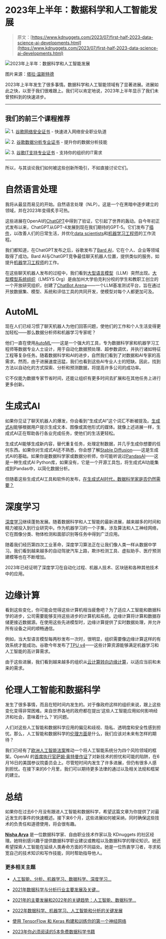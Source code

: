 # 2023年上半年：数据科学和人工智能发展

> 原文：[https://www.kdnuggets.com/2023/07/first-half-2023-data-science-ai-developments.html](https://www.kdnuggets.com/2023/07/first-half-2023-data-science-ai-developments.html)

![2023年上半年：数据科学和人工智能发展](../Images/d59fa4c0d70bea3c052a21470a175ec8.png)

图片来源：[塔拉·温斯特德](https://www.pexels.com/photo/white-and-blue-butterflies-illustration-8849282/)

2023年上半年发生了很多事情。数据科学和人工智能领域有了显著进展。进展如此之快，以至于我们很难跟上。我们可以肯定地说，2023年上半年显示了我们未曾预料到的快速进步。

* * *

## 我们的前三个课程推荐

![](../Images/0244c01ba9267c002ef39d4907e0b8fb.png) 1\. [谷歌网络安全证书](https://www.kdnuggets.com/google-cybersecurity) - 快速进入网络安全职业轨道

![](../Images/e225c49c3c91745821c8c0368bf04711.png) 2\. [谷歌数据分析专业证书](https://www.kdnuggets.com/google-data-analytics) - 提升你的数据分析技能

![](../Images/0244c01ba9267c002ef39d4907e0b8fb.png) 3\. [谷歌IT支持专业证书](https://www.kdnuggets.com/google-itsupport) - 支持你的组织的IT需求

* * *

所以，与其谈论我们如何被这些创新所吸引，不如直接讨论它们。

# 自然语言处理

我将从最显而易见的开始。自然语言处理（NLP）。这是一个在黑暗中逐步建立的领域，并在2023年变得炙手可热。

这些进展在OpenAI的[ChatGPT](/2023/01/chatgpt-everything-need-know.html)中得到了验证，它引起了世界的轰动。自今年初正式发布以来，ChatGPT从GPT-4发展到现在我们期待的GPT-5。它们发布了[插件](/2023/06/chatgpt-plugins-everything-need-know.html)，以改善人们的日常生活，并优化[data scientists](/2023/03/chatgpt-data-science-cheat-sheet.html)和[机器学习工程师](/2023/05/machine-learning-chatgpt-cheat-sheet.html)的工作流程。

我们都知道，在ChatGPT发布之后，谷歌发布了[Bard AI](/2023/03/google-ai-bard.html)，它在个人、企业等领域取得了成功。Bard AI与ChatGPT竞争最佳聊天机器人位置，提供类似的服务，如提升[机器学习工程师](/2023/05/bard-data-science-cheat-sheet.html)的工作。

在这些聊天机器人发布的过程中，我们看到[大型语言模型](/2023/03/learn-large-language-models.html)（LLM）突然出现。[大型模型系统组织](https://lmsys.org/)（LMSYS Org）是由加州大学伯克利分校的学生和教职工创立的一个开放研究组织，创建了[ChatBot Arena](/2023/05/chatbot-arena-llm-benchmark-platform.html)——一个LLM基准测试平台，旨在通过开放数据集、模型、系统和评估工具的共同开发，使模型对每个人都更加可及。

# AutoML

现在人们已经习惯了聊天机器人为他们回答问题，使他们的工作和个人生活变得更加轻松——那么数据分析师和机器学习专家呢？

他们一直在使用[AutoML](/2023/05/best-automl-frameworks-2023.html)——这是一个强大的工具，专为数据科学家和机器学习工程师等数据专业人士设计，用于自动化数据预处理、超参数调优，并执行诸如特征工程等复杂任务。随着数据科学和AI的进步，自然我们看到了对数据和AI专家的高需求。然而，由于进展速度迅猛，我们也看到这些AI专业人士的短缺。因此，找到方法以自动化的方式探索、分析和预测数据，将提高许多公司的成功率。

它不仅能为数据专家节省时间，还能让组织有更多时间去扩展和在其他任务上进行更多创新。

# 生成式AI

如果你见证了聊天机器人的爆发，你会看到“生成式AI”这个词汇不断被提及。[生成式AI](/2023/05/future-ai-exploring-next-generation-generative-models.html)能够根据用户提示生成文本、图像或其他形式的媒体。就像上述进展一样，生成式AI正在帮助各行各业完成任务，使他们的生活更轻松。

生成式AI能够生成新内容，替代重复任务，处理定制数据，并几乎生成你想要的任何东西。如果你对生成式AI还不熟悉，你会想了解[Stable Diffusion](/2023/06/stable-diffusion-basic-intuition-behind-generative-ai.html)——这是生成式AI的基础。如果你是数据科学家或数据分析师，你可能听说过[PandasAI](/2023/05/pandas-ai-generative-ai-python-library.html)——这是一种生成式AI Python库，如果没有，它是一个开源工具包，将生成式AI功能集成到Pandas中，以简化数据分析。

但随着这些生成式AI工具和软件的发布，[在生成式AI时代，数据科学家是否仍然需要？](/2023/06/data-scientists-still-needed-age-generative-ai.html)

# 深度学习

[深度学习](/2016/10/deep-learning-key-terms-explained.html)继续蓬勃发展。随着数据科学和人工智能的最新进展，越来越多的时间和精力被投入到行业研究中。作为机器学习的一个子集，涉及算法和人工神经网络，它在图像分类、物体检测和面部识别等任务中得到广泛应用。

随着我们经历第四次工业革命，深度学习算法正在让我们像人类一样从数据中学习。我们看到越来越多的自动驾驶汽车上路，欺诈检测工具、虚拟助手、医疗预测建模等也在不断增加。

2023年已经证明了深度学习在自动化过程、机器人技术、区块链和各种其他技术中的应用。

# 边缘计算

看到这些变化，你可能会觉得这些计算机相当疲惫吧？为了适应人工智能和数据科学的进步，公司需要能够支持这些进步的计算机和系统。边缘计算将计算和数据存储更接近数据源。在使用这些先进模型时，边缘计算提供了实时数据处理，并允许所有设备之间的顺畅通信。

例如，当大型语言模型每两秒发布一次时，很明显，组织需要像边缘计算这样的有效系统才能成功。谷歌今年发布了[TPU v4](/2023/04/introducing-tpu-v4-googles-cutting-edge-supercomputer-large-language-models.html)——这些计算资源能够满足机器学习和人工智能的高计算需求。

由于这些进展，我们看到越来越多的组织从[云计算转向边缘计算](/2022/10/machine-learning-edge.html)，以适应当前和未来的需求。

# 伦理人工智能和数据科学

发生了很多事情，而且在短时间内发生的。对于像政府这样的组织来说，跟上这些变化变得非常困难。来自世界各地的政府都在提出‘这些人工智能应用如何影响经济和社会，意味着什么？’的问题。

人们对这些人工智能和数据科学应用的偏见和歧视、隐私、透明度和安全性感到担忧。那么，人工智能和数据科学的[伦理方面](/2023/04/ethics-ai-navigating-future-intelligent-machines.html)是什么，我们应该对未来有怎样的期待？

我们已经有了[欧洲人工智能法案](/2022/06/european-ai-act-simplified-breakdown.html)推动一个将人工智能系统分为四个风险领域的框架。OpenAI 的[首席执行官萨姆·奥特曼作证](/2023/06/openai-approach-ai-safety.html)了对新技术的担忧和可能的陷阱，在6月16日的美国参议院委员会上。尽管短时间内发生了许多进展，但仍有很多人感到担忧。在接下来的6个月里，我们可以期待更多法律的通过以及相关法规和框架的建立。

# 总结

如果你在过去6个月没有跟进人工智能和数据科学，希望这篇文章为你提供了对最近发生的事件的快速概述。接下来6个月，这些进展如何被采纳，同时确保这些技术的负责任和道德使用，将会很有趣。

**[Nisha Arya](https://www.linkedin.com/in/nisha-arya-ahmed/)** 是一位数据科学家、自由职业技术作家以及 KDnuggets 的社区经理。她特别感兴趣于提供数据科学职业建议或教程以及数据科学的理论知识。她还希望探索人工智能在延续人类寿命方面的不同益处。她是一位热衷学习者，寻求拓宽自己的技术知识和写作技能，同时帮助指导他人。

### 更多相关主题

+   [人工智能、分析、机器学习、数据科学、深度学习…](https://www.kdnuggets.com/2021/12/developments-predictions-ai-machine-learning-data-science-research.html)

+   [2021年数据科学与分析行业主要发展及关键…](https://www.kdnuggets.com/2021/12/developments-predictions-data-science-analytics-industry.html)

+   [2021年的主要发展和2022年的关键趋势：人工智能、数据科学…](https://www.kdnuggets.com/2021/12/trends-ai-data-science-ml-technology.html)

+   [2022年数据科学、机器学习、人工智能和分析的关键发展](https://www.kdnuggets.com/2022/12/key-data-science-machine-learning-ai-analytics-developments-2022.html)

+   [使用 TensorFlow 和 Keras 构建和训练你的第一个神经网络](https://www.kdnuggets.com/2023/05/building-training-first-neural-network-tensorflow-keras.html)

+   [2023年你必须阅读的5本免费数据科学书籍](https://www.kdnuggets.com/2023/01/5-free-data-science-books-must-read-2023.html)
